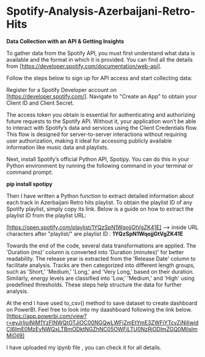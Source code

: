 # Spotify-Analysis-Azerbaijani-Retro-Hits
**Data Collection with an API &amp; Getting Insights**

To gather data from the Spotify API, you must first understand what data is available and the format in which it is provided. You can find all the details from [https://developer.spotify.com/documentation/web-api].

Follow the steps below to sign up for API access and start collecting data:

Register for a Spotify Developer account on [https://developer.spotify.com/].
Navigate to "Create an App" to obtain your Client ID and Client Secret.

The access token you obtain is essential for authenticating and authorizing future requests to the Spotify API. Without it, your application won’t be able to interact with Spotify’s data and services using the Client Credentials flow. This flow is designed for server-to-server interactions without requiring user authorization, making it ideal for accessing publicly available information like music data and playlists.  

Next, install Spotify’s official Python API, Spotipy. You can do this in your Python environment by running the following command in your terminal or command prompt:  

**pip install spotipy**

Then  I have written a Python function to extract detailed information about each track in Azerbaijani Retro hits playlist.
To obtain the playlist ID of any Spotify playlist, simply copy its link. Below is a guide on how to extract the playlist ID from the playlist URL:

[https://open.spotify.com/playlist/1YQzSpN1WqojjGtVgZK41E]  -->  inside URL characters after "playlist/" are
playlist ID : **1YQzSpN1WqojjGtVgZK41E**

Towards the end of the code, several data transformations are applied. The 'Duration (ms)' column is converted into 'Duration (minutes)' for better readability. The release year is extracted from the 'Release Date' column to facilitate analysis. Tracks are then categorized into different length groups, such as 'Short,' 'Medium,' 'Long,' and 'Very Long,' based on their duration. Similarly, energy levels are classified into 'Low,' 'Medium,' and 'High' using predefined thresholds. These steps help structure the data for further analysis.

At the end I have used to_csv() method to save dataset to create dashboard  on PowerBI. Feel free to look into my daashboard following the link below.
[https://app.powerbi.com/view?r=eyJrIjoiNjM1YzFlNWQtOTJiOC00NGQwLWFjZmEtYmE3ZWFiYTcyZjNiIiwidCI6ImE0MzEyNWQxLTBmODktNGZhNC05OWFiLTU0NzRjODlmZGQ0MiIsImMiOjl9]


I have uploaded my ipynb file , you can check it for  all details.

